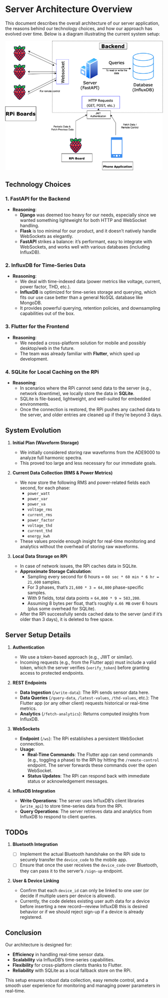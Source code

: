 # Server Architecture Overview

This document describes the overall architecture of our server application, the reasons behind our technology choices, and how our approach has evolved over time. Below is a diagram illustrating the current system setup:

![Server Architecture Diagram](EDL.png)

## Technology Choices

### 1. FastAPI for the Backend

- **Reasoning**:
  - **Django** was deemed too heavy for our needs, especially since we wanted something lightweight for both HTTP and WebSocket handling.
  - **Flask** is too minimal for our product, and it doesn’t natively handle WebSockets as elegantly.
  - **FastAPI** strikes a balance: it’s performant, easy to integrate with WebSockets, and works well with various databases (including InfluxDB).

### 2. InfluxDB for Time-Series Data

- **Reasoning**:
  - We deal with time-indexed data (power metrics like voltage, current, power factor, THD, etc.).
  - **InfluxDB** is optimized for time-series storage and querying, which fits our use case better than a general NoSQL database like MongoDB.
  - It provides powerful querying, retention policies, and downsampling capabilities out of the box.

### 3. Flutter for the Frontend

- **Reasoning**:
  - We needed a cross-platform solution for mobile and possibly desktop/web in the future.
  - The team was already familiar with **Flutter**, which sped up development.

### 4. SQLite for Local Caching on the RPi

- **Reasoning**:
  - In scenarios where the RPi cannot send data to the server (e.g., network downtime), we locally store the data in **SQLite**.
  - SQLite is file-based, lightweight, and well-suited for embedded environments.
  - Once the connection is restored, the RPi pushes any cached data to the server, and older entries are cleaned up if they’re beyond 3 days.

## System Evolution

1. **Initial Plan (Waveform Storage)**

   - We initially considered storing raw waveforms from the ADE9000 to analyze full harmonic spectra.
   - This proved too large and less necessary for our immediate goals.

2. **Current Data Collection (RMS & Power Metrics)**

   - We now store the following RMS and power-related fields each second, for each phase:
     - `power_watt`
     - `power_var`
     - `power_va`
     - `voltage_rms`
     - `current_rms`
     - `power_factor`
     - `voltage_thd`
     - `current_thd`
     - `energy_kwh`
   - These values provide enough insight for real-time monitoring and analytics without the overhead of storing raw waveforms.

3. **Local Data Storage on RPi**
   - In case of network issues, the RPi caches data in SQLite.
   - **Approximate Storage Calculation**:
     - Sampling every second for 6 hours = `60 sec * 60 min * 6 hr = 21,600` samples.
     - For 3 phases, that’s `21,600 * 3 = 64,800` phase-specific samples.
     - With 9 fields, total data points = `64,800 * 9 ≈ 583,200`.
     - Assuming 8 bytes per float, that’s roughly `4.66 MB` over 6 hours (plus some overhead for SQLite).
   - After the RPi successfully sends cached data to the server (and if it’s older than 3 days), it is deleted to free space.

## Server Setup Details

1. **Authentication**

   - We use a token-based approach (e.g., JWT or similar).
   - Incoming requests (e.g., from the Flutter app) must include a valid token, which the server verifies (`verify_token`) before granting access to protected endpoints.

2. **REST Endpoints**

   - **Data Ingestion** (`/write-data`): The RPi sends sensor data here.
   - **Data Queries** (`/query-data`, `/latest-values`, `/thd-values`, etc.): The Flutter app (or any other client) requests historical or real-time metrics.
   - **Analytics** (`/fetch-analytics`): Returns computed insights from InfluxDB.

3. **WebSockets**

   - **Endpoint** (`/ws`): The RPi establishes a persistent WebSocket connection.
   - **Usage**:
     - **Real-Time Commands**: The Flutter app can send commands (e.g., toggling a phase) to the RPi by hitting the `/remote-control` endpoint. The server forwards these commands over the open WebSocket.
     - **Status Updates**: The RPi can respond back with immediate status or acknowledgement messages.

4. **InfluxDB Integration**
   - **Write Operations**: The server uses InfluxDB’s client libraries (`write_api`) to store time-series data from the RPi.
   - **Query Operations**: The server retrieves data and analytics from InfluxDB to respond to client queries.

## TODOs

1. **Bluetooth Integration**

   - [ ] Implement the actual Bluetooth handshake on the RPi side to securely transfer the `device_code` to the mobile app.
   - [ ] Ensure that once the user receives the `device_code` over Bluetooth, they can pass it to the server’s `/sign-up` endpoint.

2. **User & Device Linking**
   - Confirm that each `device_id` can only be linked to one user (or decide if multiple users per device is allowed).
   - Currently, the code deletes existing user auth data for a device before inserting a new record—review InfluxDB
     this is desired behavior or if we should reject sign-up if a device is already registered.

## Conclusion

Our architecture is designed for:

- **Efficiency** in handling real-time sensor data.
- **Scalability** via InfluxDB’s time-series capabilities.
- **Flexibility** for cross-platform clients thanks to Flutter.
- **Reliability** with SQLite as a local fallback store on the RPi.

This setup ensures robust data collection, easy remote control, and a smooth user experience for monitoring and managing power parameters in real-time.
